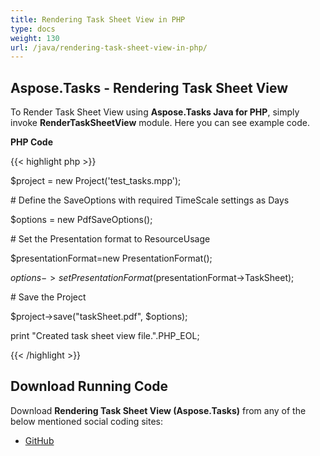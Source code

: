 ```yaml
---
title: Rendering Task Sheet View in PHP
type: docs
weight: 130
url: /java/rendering-task-sheet-view-in-php/
---
```


## **Aspose.Tasks - Rendering Task Sheet View**
To Render Task Sheet View using **Aspose.Tasks Java for PHP**, simply invoke **RenderTaskSheetView** module. Here you can see example code.

**PHP Code**

{{< highlight php >}}



$project = new Project('test_tasks.mpp');

\# Define the SaveOptions with required TimeScale settings as Days

$options = new PdfSaveOptions();

\# Set the Presentation format to ResourceUsage

$presentationFormat=new PresentationFormat();

$options->setPresentationFormat($presentationFormat->TaskSheet);

\# Save the Project

$project->save("taskSheet.pdf", $options);

print "Created task sheet view file.".PHP_EOL;


{{< /highlight >}}
## **Download Running Code**
Download **Rendering Task Sheet View (Aspose.Tasks)** from any of the below mentioned social coding sites:

- [GitHub](https://github.com/aspose-tasks/Aspose.Tasks-for-Java/blob/master/Plugins/Aspose_Tasks_Java_for_PHP/src/aspose/tasks/WorkingWithTasks/RenderTaskSheetView.php)
